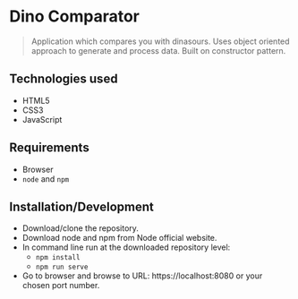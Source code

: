 # Dino Comparator 

> Application which compares you with dinasours. Uses object oriented approach to generate and process data. Built on constructor pattern.

## Technologies used
- HTML5
- CSS3
- JavaScript

## Requirements
- Browser
- `node` and `npm`

## Installation/Development
- Download/clone the repository.
- Download node and npm from Node official website.
- In command line run at the downloaded repository level:
    - `npm install`
    - `npm run serve`
- Go to browser and browse to URL: https://localhost:8080 or your chosen port number.
